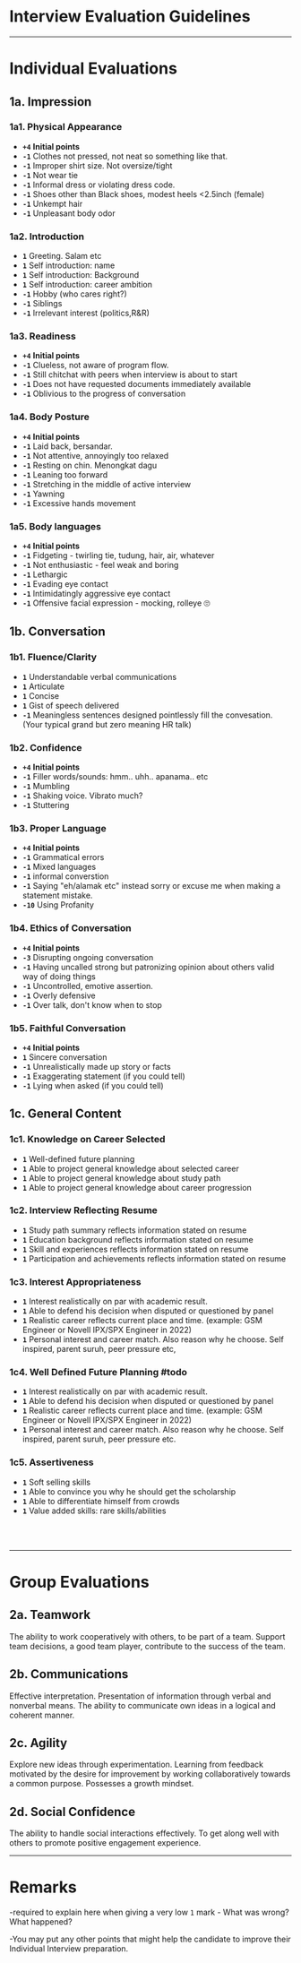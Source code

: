 # Interview Evaluation Guidelines

---

# Individual Evaluations


## 1a. Impression

### 1a1. Physical Appearance

* **`+4`** **Initial points**
* **`-1`** Clothes not pressed, not neat so something like that.
* **`-1`** Improper shirt size. Not oversize/tight
* **`-1`** Not wear tie
* **`-1`** Informal dress or violating dress code.
* **`-1`** Shoes other than Black shoes, modest heels <2.5inch (female)
* **`-1`** Unkempt hair
* **`-1`** Unpleasant body odor

### 1a2. Introduction

* **`1`** Greeting. Salam etc
* **`1`** Self introduction: name
* **`1`** Self introduction: Background 
* **`1`** Self introduction: career ambition
* **`-1`** Hobby (who cares right?)
* **`-1`** Siblings
* **`-1`** Irrelevant interest (politics,R&R)

### 1a3. Readiness

* **`+4`** **Initial points**
* **`-1`** Clueless, not aware of program flow.
* **`-1`** Still chitchat with peers when interview is about to start
* **`-1`** Does not have requested documents immediately available
* **`-1`** Oblivious to the progress of conversation


### 1a4. Body Posture

* **`+4`** **Initial points**
* **`-1`** Laid back, bersandar.
* **`-1`** Not attentive, annoyingly too relaxed
* **`-1`** Resting on chin. Menongkat dagu
* **`-1`** Leaning too forward
* **`-1`** Stretching in the middle of active interview
* **`-1`** Yawning
* **`-1`** Excessive hands movement

### 1a5. Body languages

* **`+4`** **Initial points**
* **`-1`** Fidgeting - twirling tie, tudung, hair, air, whatever
* **`-1`** Not enthusiastic - feel weak and boring
* **`-1`** Lethargic
* **`-1`** Evading eye contact
* **`-1`** Intimidatingly aggressive eye contact
* **`-1`** Offensive facial expression - mocking, rolleye 🙄

## 1b. Conversation

### 1b1. Fluence/Clarity

* **`1`** Understandable verbal communications
* **`1`** Articulate
* **`1`** Concise
* **`1`** Gist of speech delivered
* **`-1`** Meaningless sentences designed pointlessly fill the convesation. (Your typical grand but zero meaning HR talk)

### 1b2. Confidence

* **`+4`** **Initial points**
* **`-1`** Filler words/sounds: hmm.. uhh.. apanama.. etc
* **`-1`** Mumbling
* **`-1`** Shaking voice. Vibrato much?
* **`-1`** Stuttering

### 1b3. Proper Language

* **`+4`** **Initial points**
* **`-1`** Grammatical errors
* **`-1`** Mixed languages
* **`-1`** informal converstion
* **`-1`** Saying "eh/alamak etc" instead sorry or excuse me when making  a statement mistake.
* **`-10`** Using Profanity

### 1b4. Ethics of Conversation

* **`+4`** **Initial points**
* **`-3`** Disrupting ongoing conversation
* **`-1`** Having uncalled strong but patronizing opinion about others valid way of doing things
* **`-1`** Uncontrolled, emotive assertion.
* **`-1`** Overly defensive
* **`-1`** Over talk, don't know when to stop

### 1b5. Faithful Conversation

* **`+4`** **Initial points**
* **`1`** Sincere conversation
* **`-1`** Unrealistically made up story or facts
* **`-1`** Exaggerating statement (if you could tell)
* **`-1`** Lying when asked (if you could tell)

## 1c. General Content

### 1c1. Knowledge on Career Selected

* **`1`** Well-defined future planning
* **`1`** Able to project general knowledge about selected career
* **`1`** Able to project general knowledge about study path
* **`1`** Able to project general knowledge about career progression

### 1c2. Interview Reflecting Resume

* **`1`** Study path summary reflects information stated on resume
* **`1`** Education background reflects information stated on resume
* **`1`** Skill and experiences reflects information stated on resume
* **`1`** Participation and achievements reflects information stated on resume

### 1c3. Interest Appropriateness

* **`1`** Interest realistically on par with academic result.
* **`1`** Able to defend his decision when disputed or questioned by panel
* **`1`** Realistic career reflects current place and time. (example: GSM Engineer or Novell IPX/SPX Engineer in 2022)
* **`1`** Personal interest and career match. Also reason why he choose. Self inspired, parent suruh, peer pressure etc,

### 1c4. Well Defined Future Planning #todo
* **`1`** Interest realistically on par with academic result.
* **`1`** Able to defend his decision when disputed or questioned by panel
* **`1`** Realistic career reflects current place and time. (example: GSM Engineer or Novell IPX/SPX Engineer in 2022)
* **`1`** Personal interest and career match. Also reason why he choose. Self inspired, parent suruh, peer pressure etc.

### 1c5. Assertiveness

* **`1`** Soft selling skills
* **`1`** Able to convince you why he should get the scholarship
* **`1`** Able to differentiate himself from crowds
* **`1`** Value added skills: rare skills/abilities

</br>
</br>

---

# Group Evaluations

## 2a. Teamwork

The ability to work cooperatively with others, to be part of a team. Support team decisions, a good team player, contribute to the success of the team.

## 2b. Communications

Effective interpretation. Presentation of information through verbal and nonverbal means. The ability to communicate own ideas in a logical and coherent manner.

## 2c. Agility

Explore new ideas through experimentation. Learning from feedback motivated by the desire for improvement by working collaboratively towards a common purpose. Possesses a growth mindset.

## 2d. Social Confidence

The ability to handle social interactions effectively. To get along well with others to promote positive engagement experience.

---

# Remarks
-required to explain here when giving a very low `1` mark - What was wrong? What happened? 

-You may put any other points that might help the candidate to improve their Individual Interview preparation.